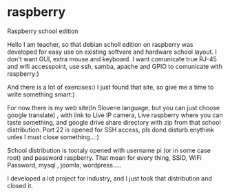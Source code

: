 raspberry
=========

Raspberry school edition

Hello I am teacher, so that debian scholl edition on raspberry was developed for easy use on existing softvare and hardware school layout. I don't want GUI, extra mouse and keyboard. I want comunicate true RJ-45 and wifi accesspoint, use ssh, samba, apache and GPIO to comunicate with raspberry:)

And there is a lot of exercises:)
I just found that site, so give me a time to write something smart:)

For now there is my web site(In Slovene language, but you can just choose google translate) , with link to Live IP camera, Live raspberry where you can taste something, and google drive share directory with zip from that school distribution.
Port 22 is opened for SSH access, pls dond disturb enythink unles I must close something...:)

School distribution is tootaly opened with username pi (or in some case root) and password raspberry. That mean for every thing, SSID, WiFi Password, mysql , joomla, wordpress.....

I developed a lot project for industry, and I just took that distribution and closed it. 


